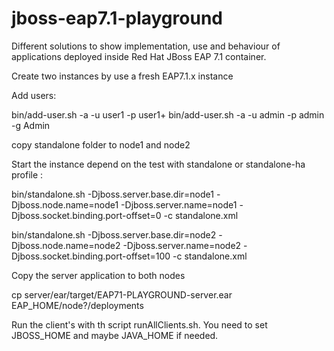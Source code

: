 # jboss-eap7.1-playground
Different solutions to show implementation, use and behaviour of applications deployed inside Red Hat JBoss EAP 7.1 container.



Create two instances by use a fresh EAP7.1.x instance

Add users:

   bin/add-user.sh -a -u user1 -p user1+
   bin/add-user.sh -a -u admin -p admin -g Admin


copy standalone folder to node1 and node2

Start the instance  depend on the test with standalone or standalone-ha profile :

   bin/standalone.sh -Djboss.server.base.dir=node1 -Djboss.node.name=node1 -Djboss.server.name=node1 -Djboss.socket.binding.port-offset=0 -c standalone.xml

   bin/standalone.sh -Djboss.server.base.dir=node2 -Djboss.node.name=node2 -Djboss.server.name=node2 -Djboss.socket.binding.port-offset=100 -c standalone.xml

Copy the server application to both nodes

   cp server/ear/target/EAP71-PLAYGROUND-server.ear EAP_HOME/node?/deployments



Run the client's with th script runAllClients.sh.
You need to set JBOSS_HOME and maybe JAVA_HOME if needed.
